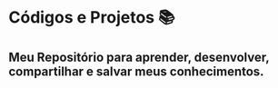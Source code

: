 # Códigos e Projetos 📚
## Meu Repositório para aprender, desenvolver, compartilhar e salvar meus conhecimentos.
